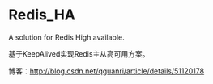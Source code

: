 # Redis_HA
A solution for Redis High available. 


基于KeepAlived实现Redis主从高可用方案。

博客：http://blog.csdn.net/qguanri/article/details/51120178

